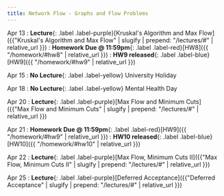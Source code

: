 ```yaml
---
title: Network Flow - Graphs and Flow Problems
---
```


Apr 13
: **Lecture**{: .label .label-purple}[Kruskal's Algorithm and Max Flow]({{"Kruskal's Algorithm and Max Flow" | slugify | prepend: "/lectures/#" | relative_url }})
: **Homework Due @ 11:59pm**{: .label .label-red}[HW8]({{ "/homework/#hw8" | relative_url }})
: **HW9 released**{: .label .label-blue}[HW9]({{ "/homework/#hw9" | relative_url }})


Apr 15
: **No Lecture**{: .label .label-yellow} University Holiday


Apr 18
: **No Lecture**{: .label .label-yellow} Mental Health Day


Apr 20
: **Lecture**{: .label .label-purple}[Max Flow and Minimum Cuts]({{"Max Flow and Minimum Cuts" | slugify | prepend: "/lectures/#" | relative_url }})

Apr 21
: **Homework Due @ 11:59pm**{: .label .label-red}[HW9]({{ "/homework/#hw9" | relative_url }})
: **HW10 released**{: .label .label-blue}[HW10]({{ "/homework/#hw10" | relative_url }})


Apr 22
: **Lecture**{: .label .label-purple}[Max Flow, Minimum Cuts II]({{"Max Flow, Minimum Cuts II" | slugify | prepend: "/lectures/#" | relative_url }})


Apr 25
: **Lecture**{: .label .label-purple}[Deferred Acceptance]({{"Deferred Acceptance" | slugify | prepend: "/lectures/#" | relative_url }})
